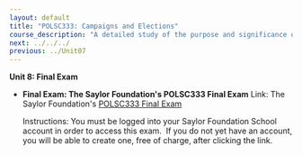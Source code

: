```yaml
---
layout: default
title: "POLSC333: Campaigns and Elections"
course_description: "A detailed study of the purpose and significance of campaigns and elections, especially their impact on the American political system. Explores the history and evolution of elections and voting laws in the United States, types of elections, campaign organization and strategy, the role of political parties, and voter decision-making."
next: ../../../
previous: ../Unit07
---
```

**Unit 8: Final Exam** <span id="8"></span> 
-   **Final Exam: The Saylor Foundation's POLSC333 Final Exam**
    Link: The Saylor Foundation's [POLSC333 Final
    Exam](http://school.saylor.org/mod/quiz/view.php?id=454)  
      
     Instructions: You must be logged into your Saylor Foundation School
    account in order to access this exam.  If you do not yet have an
    account, you will be able to create one, free of charge, after
    clicking the link. 


